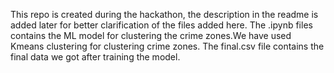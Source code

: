 This repo is created during the hackathon, the description in the readme is added later for better clarification of the files added here.
The .ipynb files contains the ML model for clustering the crime zones.We have used Kmeans clustering for clustering crime zones. The final.csv file contains the final data we got after training the model.
